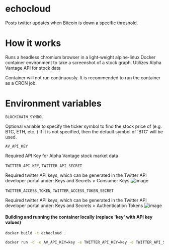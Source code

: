 # echocloud
Posts twitter updates when Bitcoin is down a specific threshold.


# How it works
Runs a headless chromium browser in a light-weight alpine-linux Docker container environment to take a screenshot of a stock graph.
Utilizes Alpha Vantage API for stock data

Container will not run continuously. It is recommended to run the container as a CRON job.

# Environment variables

`BLOCKCHAIN_SYMBOL`

Optional variable to specify the ticker symbol to find the stock price of (e.g. BTC, ETH, etc..)
If it is not specified, then the default symbol of 'BTC' will be used.

`AV_API_KEY`

Required API Key for Alpha Vantage stock market data


`TWITTER_API_KEY`,
`TWITTER_API_SECRET`

Required twitter API keys, which can be generated in the Twitter API developer portal under: Keys and Secrets > Consumer Keys
![image](https://user-images.githubusercontent.com/60449948/161392837-4e1c9a5b-5f97-4805-bc7c-0813905c4177.png)


`TWITTER_ACCESS_TOKEN`,
`TWITTER_ACCESS_TOKEN_SECRET`


Required twitter API keys, which can be generated in the Twitter API developer portal under: Keys and Secrets > Authentication Tokens
![image](https://user-images.githubusercontent.com/60449948/161392560-526f8d60-edbb-44e2-926f-f558363f13ca.png)


#### Building and running the container locally (replace 'key' with API key values)
  
```bash
docker build -t echocloud .

docker run -d -e AV_API_KEY=key -e TWITTER_API_KEY=key -e TWITTER_API_SECRET=key -e TWITTER_ACCESS_TOKEN=key -e TWITTER_ACCESS_TOKEN_SECRET=key  -e BLOCKCHAIN_SYMBOL=ETH echocloud
```
  
  



  
 
